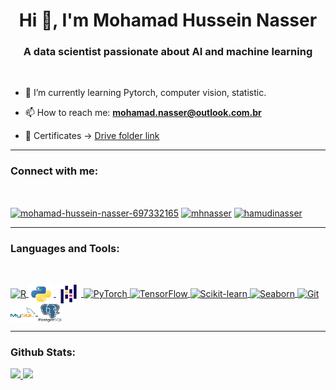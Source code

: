 <h1 align="center">Hi 👋, I'm Mohamad Hussein Nasser</h1>
<h3 align="center">A data scientist passionate about AI and machine learning</h3>
<br>

- 🌱 I’m currently learning Pytorch, computer vision, statistic.

- 📫 How to reach me: **mohamad.nasser@outlook.com.br**

- 📄 Certificates -> [Drive folder link](https://drive.google.com/drive/folders/1uNTOmTVaUydijTGhgq5kx6tGhkfJk_mB?usp=sharing)

------------
<h3 align="left">Connect with me:</h3>
<br>
<p align="left">
<a href="https://linkedin.com/in/mohamad-hussein-nasser-697332165" target="blank"><img align="center" src="https://raw.githubusercontent.com/rahuldkjain/github-profile-readme-generator/master/src/images/icons/Social/linked-in-alt.svg" alt="mohamad-hussein-nasser-697332165" height="30" width="40" /></a>
<a href="https://kaggle.com/mhnasser" target="blank"><img align="center" src="https://raw.githubusercontent.com/rahuldkjain/github-profile-readme-generator/master/src/images/icons/Social/kaggle.svg" alt="mhnasser" height="30" width="40" /></a>
<a href="https://instagram.com/hamudinasser" target="blank"><img align="center" src="https://raw.githubusercontent.com/rahuldkjain/github-profile-readme-generator/master/src/images/icons/Social/instagram.svg" alt="hamudinasser" height="30" width="40" /></a>
</p>

------------
<h3 align="left">Languages and Tools:</h3>
<br>

<p align="left">
  <a href="https://www.r-project.org/" target="blank">
    <img align="center" src="https://www.vectorlogo.zone/logos/r-project/r-project-icon.svg" alt="R" height="30" width="40" />
  </a>
  <a href="https://www.python.org" target="blank">
    <img align="center" src="https://raw.githubusercontent.com/devicons/devicon/master/icons/python/python-original.svg" alt="Python" height="30" width="40" />
  </a>
  <a href="https://pandas.pydata.org/" target="blank">
    <img align="center" src="https://raw.githubusercontent.com/devicons/devicon/2ae2a900d2f041da66e950e4d48052658d850630/icons/pandas/pandas-original.svg" alt="Pandas" height="30" width="40" />
  </a>
  <a href="https://pytorch.org/" target="blank">
    <img align="center" src="https://www.vectorlogo.zone/logos/pytorch/pytorch-icon.svg" alt="PyTorch" height="30" width="40" />
  </a>
  <a href="https://www.tensorflow.org" target="blank">
    <img align="center" src="https://www.vectorlogo.zone/logos/tensorflow/tensorflow-icon.svg" alt="TensorFlow" height="30" width="40" />
  </a>
  <a href="https://scikit-learn.org/" target="blank">
    <img align="center" src="https://upload.wikimedia.org/wikipedia/commons/0/05/Scikit_learn_logo_small.svg" alt="Scikit-learn" height="30" width="40" />
  </a>
  <a href="https://seaborn.pydata.org/" target="blank">
    <img align="center" src="https://seaborn.pydata.org/_images/logo-mark-lightbg.svg" alt="Seaborn" height="30" width="40" />
  </a>
  <a href="https://git-scm.com/" target="blank">
    <img align="center" src="https://www.vectorlogo.zone/logos/git-scm/git-scm-icon.svg" alt="Git" height="30" width="40" />
  </a>
  <a href="https://www.mysql.com/" target="blank">
    <img align="center" src="https://raw.githubusercontent.com/devicons/devicon/master/icons/mysql/mysql-original-wordmark.svg" alt="MySQL" height="30" width="40" />
  </a>
  <a href="https://www.postgresql.org" target="blank">
    <img align="center" src="https://raw.githubusercontent.com/devicons/devicon/master/icons/postgresql/postgresql-original-wordmark.svg" alt="PostgreSQL" height="30" width="40" />
  </a>
</p>

------------
<h3 align="left">Github Stats:</h3>
<a href="https://www.mhnasser.com/">
    <img height="137px" src="https://github-readme-stats.vercel.app/api?username=mhnasser&hide_title=true&hide_border=true&show_icons=true&include_all_commits=false&count_private=true&line_height=21&theme=chartreuse-dark&bg_color=ffffff00" />
    <img height="137px" src="https://github-readme-stats.vercel.app/api/top-langs/?username=mhnasser&hide=html&hide_title=false&hide_border=true&layout=compact&langs_count=4&exclude_repo=comp426,Redventures-Movie-Quotes&theme=chartreuse-dark&bg_color=ffffff00" /> 
</a>
